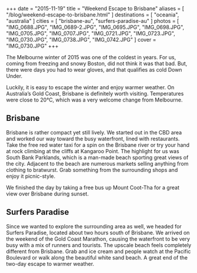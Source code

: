 +++
date    = "2015-11-19"
title   = "Weekend Escape to Brisbane"
aliases = [ "/blog/weekend-escape-to-brisbane.html" ]
destinations = [ "oceania", "australia" ]
cities  = [ "brisbane-au", "surfers-paradise-au" ]
photos  = [
  "IMG_0688.JPG", "IMG_0689-2.JPG", "IMG_0695.JPG", "IMG_0698.JPG", "IMG_0705.JPG",
  "IMG_0707.JPG", "IMG_0721.JPG", "IMG_0723.JPG", "IMG_0730.JPG", "IMG_0738.JPG",
  "IMG_0742.JPG"
]
cover = "IMG_0730.JPG"
+++

The Melbourne winter of 2015 was one of the coldest in years. For us, coming from freezing and snowy Boston, did not think it was that bad. But, there were days you had to wear gloves, and that qualifies as cold Down Under.
<!--more-->
Luckily, it is easy to escape the winter and enjoy warmer weather. On Australia’s Gold Coast, Brisbane is definitely worth visiting. Temperatures were close to 20°C, which was a very welcome change from Melbourne.

## Brisbane
Brisbane is rather compact yet still lively. We started out in the CBD area and worked our way toward the busy waterfront, lined with restaurants. Take the free red water taxi for a spin on the Brisbane river or try your hand at rock climbing at the cliffs at Kangaroo Point. The highlight for us was South Bank Parklands, which is a man-made beach sporting great views of the city.  Adjacent to the beach are numerous markets selling anything from clothing to bratwurst. Grab something from the surrounding shops and enjoy it picnic-style.

We finished the day by taking a free bus up Mount Coot-Tha for a great view over Brisbane during sunset.

## Surfers Paradise
Since we wanted to explore the surrounding area as well, we headed for Surfers Paradise, located about two hours south of Brisbane. We arrived on the weekend of the Gold Coast Marathon, causing the waterfront to be very busy with a mix of runners and tourists. The upscale beach feels completely different from Brisbane. Grab and ice cream and people watch at the Pacific Boulevard or walk along the beautiful white sand beach. A great end of the two-day escape to warmer weather.